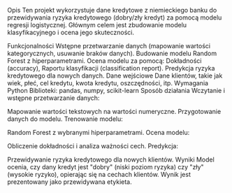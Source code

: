 Opis
Ten projekt wykorzystuje dane kredytowe z niemieckiego banku do przewidywania ryzyka kredytowego (dobry/zły kredyt) za pomocą modelu regresji logistycznej. Głównym celem jest zbudowanie modelu klasyfikacyjnego i ocena jego skuteczności.

Funkcjonalności
Wstępne przetwarzanie danych (mapowanie wartości kategorycznych, usuwanie braków danych).
Budowanie modelu Random Forest z hiperparametrami.
Ocena modelu za pomocą:
Dokładności (accuracy),
Raportu klasyfikacji (classification report).
Predykcja ryzyka kredytowego dla nowych danych.
Dane wejściowe
Dane klientów, takie jak wiek, płeć, cel kredytu, kwota kredytu, oszczędności, itp.
Wymagania
Python
Biblioteki: pandas, numpy, scikit-learn
Sposób działania
Wczytanie i wstępne przetwarzanie danych:

Mapowanie wartości tekstowych na wartości numeryczne.
Przygotowanie danych do modelu.
Trenowanie modelu:

Random Forest z wybranymi hiperparametrami.
Ocena modelu:

Obliczenie dokładności i analiza ważności cech.
Predykcja:

Przewidywanie ryzyka kredytowego dla nowych klientów.
Wyniki
Model ocenia, czy dany kredyt jest "dobry" (niski poziom ryzyka) czy "zły" (wysokie ryzyko), opierając się na cechach klientów. Wynik jest prezentowany jako przewidywana etykieta.
